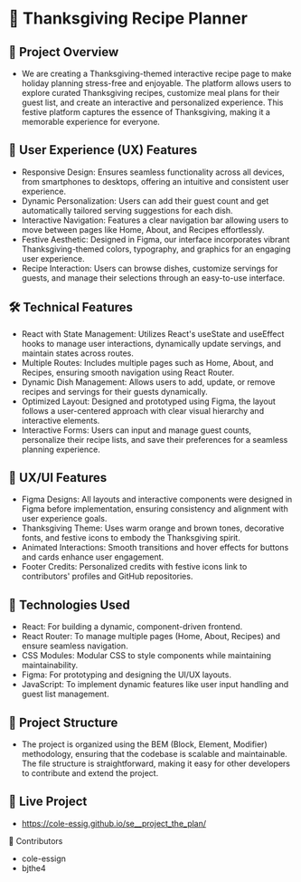 # 🦃 Thanksgiving Recipe Planner
## 📖 Project Overview
* We are creating a Thanksgiving-themed interactive recipe page to make holiday planning stress-free and enjoyable. The platform allows users to explore curated Thanksgiving recipes, customize meal plans for their guest list, and create an interactive and personalized experience. This festive platform captures the essence of Thanksgiving, making it a memorable experience for everyone.

## 🚀 User Experience (UX) Features
* Responsive Design: Ensures seamless functionality across all devices, from smartphones to desktops, offering an intuitive and consistent user experience.
* Dynamic Personalization: Users can add their guest count and get automatically tailored serving suggestions for each dish.
* Interactive Navigation: Features a clear navigation bar allowing users to move between pages like Home, About, and Recipes effortlessly.
* Festive Aesthetic: Designed in Figma, our interface incorporates vibrant Thanksgiving-themed colors, typography, and graphics for an engaging user experience.
* Recipe Interaction: Users can browse dishes, customize servings for guests, and manage their selections through an easy-to-use interface.

## 🛠️ Technical Features
* React with State Management: Utilizes React's useState and useEffect hooks to manage user interactions, dynamically update servings, and maintain states across routes.
* Multiple Routes: Includes multiple pages such as Home, About, and Recipes, ensuring smooth navigation using React Router.
* Dynamic Dish Management: Allows users to add, update, or remove recipes and servings for their guests dynamically.
* Optimized Layout: Designed and prototyped using Figma, the layout follows a user-centered approach with clear visual hierarchy and interactive elements.
* Interactive Forms: Users can input and manage guest counts, personalize their recipe lists, and save their preferences for a seamless planning experience.

## 🎨 UX/UI Features
* Figma Designs: All layouts and interactive components were designed in Figma before implementation, ensuring consistency and alignment with user experience goals.
* Thanksgiving Theme: Uses warm orange and brown tones, decorative fonts, and festive icons to embody the Thanksgiving spirit.
* Animated Interactions: Smooth transitions and hover effects for buttons and cards enhance user engagement.
* Footer Credits: Personalized credits with festive icons link to contributors' profiles and GitHub repositories.

## 🧪 Technologies Used
* React: For building a dynamic, component-driven frontend.
* React Router: To manage multiple pages (Home, About, Recipes) and ensure seamless navigation.
* CSS Modules: Modular CSS to style components while maintaining maintainability.
* Figma: For prototyping and designing the UI/UX layouts.
* JavaScript: To implement dynamic features like user input handling and guest list management.

## 📂 Project Structure
* The project is organized using the BEM (Block, Element, Modifier) methodology, ensuring that the codebase is scalable and maintainable. The file structure is straightforward, making it easy for other developers to contribute and extend the project.

## 🔗 Live Project
* https://cole-essig.github.io/se__project_the_plan/

👥 Contributors
* cole-essign
* bjthe4
